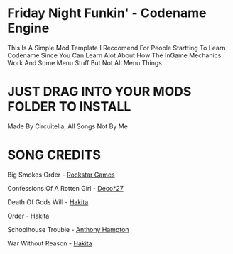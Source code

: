 # Friday Night Funkin' - Codename Engine
This Is A Simple Mod Template I Reccomend For People Startting To Learn Codename Since You Can Learn Alot About How The InGame Mechanics Work And Some Menu Stuff But Not All Menu Things

# JUST DRAG INTO YOUR MODS FOLDER TO INSTALL
Made By Circuitella, All Songs Not By Me


# SONG CREDITS
Big Smokes Order - [Rockstar Games](https://www.rockstargames.com/)

Confessions Of A Rotten Girl - [Deco*27](https://www.youtube.com/channel/UCGmO0S4S-AunjRdmxA6TQYg)

Death Of Gods Will - [Hakita](https://bandcamp.com/hakita)

Order - [Hakita](https://bandcamp.com/hakita)

Schoolhouse Trouble - [Anthony Hampton](https://x.com/darkestroom3103)

War Without Reason - [Hakita](https://bandcamp.com/hakita)
